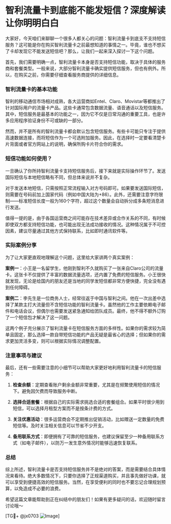 # 智利流量卡到底能不能发短信？深度解读让你明明白白

大家好，今天咱们来聊聊一个很多人都关心的问题：智利流量卡到底支不支持短信服务？这可能是你在购买智利流量卡之前最想知道的事情之一。毕竟，谁也不想买了卡却发现它不能发送短信吧？那么，让我们一起来深入探讨一下这个问题。

首先，我们需要明确一点，智利流量卡本身是否支持短信功能，取决于具体的服务商和套餐类型。一般来说，大部分智利流量卡确实提供短信服务，但也有例外。所以，在购买之前，你需要仔细查看服务商提供的详细信息。

### 智利流量卡的基本功能

智利的移动通信市场相对成熟，各大运营商如Entel、Claro、Movistar等都推出了针对国际用户的流量卡产品。这些卡通常包含数据流量、语音通话以及短信服务。其中，短信服务是最基本的功能之一，因为它不仅是日常沟通的重要工具，也是许多应用程序验证身份不可或缺的一部分。

然而，并不是所有的智利流量卡都会默认包含短信服务。有些卡可能只专注于提供高速数据连接，而将短信作为一个可选附加服务。因此，在选择时一定要看清楚卡片背面或者官方网站上的说明，确保所购卡片符合你的需求。

### 短信功能如何使用？

一旦确认了你所持智利流量卡支持短信服务后，接下来就是实际操作环节了。发送国际短信与本地短信略有不同，但总体来说并不复杂。

对于发送本地短信，只需按照正常流程输入对方号码即可。如果要发送国际短信，则需要在号码前加上国家代码（例如中国大陆为+86）。此外，还需要注意字符限制——标准短信长度一般为160个字符，超过这个数量会自动拆分成多条短消息进行发送。

值得一提的是，由于各国运营商之间可能存在技术差异或合作关系的不同，有时候即使双方都支持短信功能，也可能出现无法成功接收的情况。这种情况属于不可控因素，建议尽量通过其他方式保持联系，比如即时通讯软件等。

### 实际案例分享

为了让大家更直观地理解这个问题，这里给大家讲两个真实案例：

**案例一**：小王是一名留学生，他刚到智利不久就购买了一张来自Claro公司的流量卡。这张卡不仅提供了丰富的数据流量选项，还内置了免费的短信服务。小王很快就发现，无论是给国内的朋友还是当地的同学发短信都非常方便快捷，完全没有遇到任何障碍。

**案例二**：李先生是一位商务人士，经常往返于中国与智利之间。他在一次出差中选择了某款主打大流量但不含短信功能的智利流量卡。虽然他的工作主要依赖电子邮件和电话会议，但偶尔也需要发送紧急通知给团队成员。最终，他不得不额外订购了一个短信包才解决了这一问题。

这两个例子充分展示了智利流量卡在短信服务方面的多样性。如果你的需求较为简单且固定，那么选择一款自带短信功能的产品无疑是最省心的选择；但如果你的需求更加灵活多变，则可以根据实际情况调整配置。

### 注意事项与建议

最后，还有一些需要注意的小细节可以帮助大家更好地利用智利流量卡的短信服务：

1. **检查余额**：定期查看账户剩余金额非常重要，尤其是在频繁使用短信的情况下。避免因欠费而导致服务中断。
   
2. **选择合适套餐**：根据自己的实际需求挑选合适的套餐组合。如果平时很少用到短信，可以选择月租型方案而不是按条计费的方式。

3. **关注优惠活动**：很多运营商会不定期推出促销活动，比如赠送一定数量的免费短信等。及时关注相关信息可以节省不少开支。

4. **备用联系方式**：即便拥有了可靠的短信服务，也建议保留至少一种备用联系方式（如电子邮件），以防万一发生意外情况时能够迅速恢复联系。

### 总结

综上所述，智利流量卡是否支持短信服务并不是绝对的答案，而是需要结合具体情况来看待。绝大多数情况下，只要你选择了正规渠道购买，并且事先做好功课，就可以享受到便捷高效的短信服务。当然，在享受便利的同时也不要忘记合理规划预算，以免造成不必要的浪费。

希望这篇文章能帮助到正在纠结中的朋友们！如果有更多疑问的话，欢迎随时留言讨论哦～

[TG💪+ @jx0703 ![Image](https://github.com/user-attachments/assets/dbca1d08-cadb-493c-b0ec-ad6f7a83f270)]